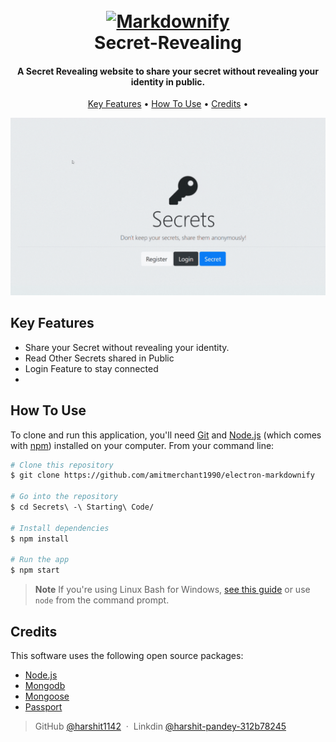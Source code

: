 <h1 align="center">
  <br>
  <a href="https://github.com/harshit1142/Secret-Revealing"><img src="https://artimg.gympik.com/articles/wp-content/uploads/2017/12/Untitled-design6.jpg" alt="Markdownify" width="200"></a>
  <br>
  Secret-Revealing
  <br>
</h1>

<h4 align="center">A Secret Revealing website to share your secret without revealing your identity in public.</h4>



<p align="center">
  <a href="#key-features">Key Features</a> •
  <a href="#how-to-use">How To Use</a> •
  <a href="#credits">Credits</a> •
</p>

![screenshot](https://github.com/harshit1142/Secret-Revealing/blob/main/giff.gif)

## Key Features

* Share your Secret without revealing your identity.
* Read Other Secrets shared in Public
* Login Feature to stay connected
* 


## How To Use

To clone and run this application, you'll need [Git](https://git-scm.com) and [Node.js](https://nodejs.org/en/download/) (which comes with [npm](http://npmjs.com)) installed on your computer. From your command line:

```bash
# Clone this repository
$ git clone https://github.com/amitmerchant1990/electron-markdownify

# Go into the repository
$ cd Secrets\ -\ Starting\ Code/

# Install dependencies
$ npm install

# Run the app
$ npm start
```

> **Note**
> If you're using Linux Bash for Windows, [see this guide](https://www.howtogeek.com/261575/how-to-run-graphical-linux-desktop-applications-from-windows-10s-bash-shell/) or use `node` from the command prompt.



## Credits

This software uses the following open source packages:


- [Node.js](https://nodejs.org/)
- [Mongodb](https://www.mongodb.com/)
- [Mongoose](https://mongoosejs.com/)
- [Passport](https://www.passportjs.org/)


> GitHub [@harshit1142](https://github.com/harshit1142) &nbsp;&middot;&nbsp;
> Linkdin [@harshit-pandey-312b78245](https://www.linkedin.com/in/harshit-pandey-312b78245/)

